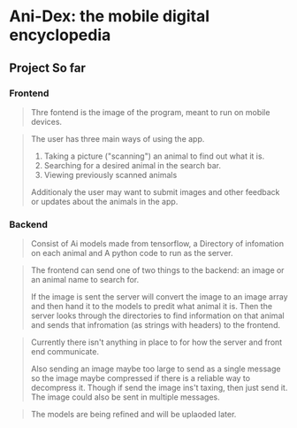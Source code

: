 # Ani-Dex: the mobile digital encyclopedia
## Project So far
### Frontend
> Thre fontend is the image of the program, meant to run on mobile devices.

> The user has three main ways of using the app.
> 1) Taking a picture ("scanning") an animal to find out what it is.
> 2) Searching for a desired animal in the search bar.
> 3) Viewing previously scanned animals
>
> Additionaly the user may want to submit images and other feedback or updates about the animals in the app.

### Backend
> Consist of Ai models made from tensorflow, a Directory of infomation on each animal and A python code to run as the server.

> The frontend can send one of two things to the backend: an image or an animal name to search for.
>
> If the image is sent the server will convert the image to an image array and then hand it to the models to predit what animal it is.
> Then the server looks through the directories to find information on that animal and sends that infromation (as strings with headers) to the frontend.

> Currently there isn't anything in place to for how the server and front end communicate.
>
> Also sending an image maybe too large to send as a single message so the image maybe compressed if there is a reliable way to decompress it. Though if send the image ins't taxing, then just send it.
> The image could also be sent in multiple messages.

> The models are being refined and will be uplaoded later.
